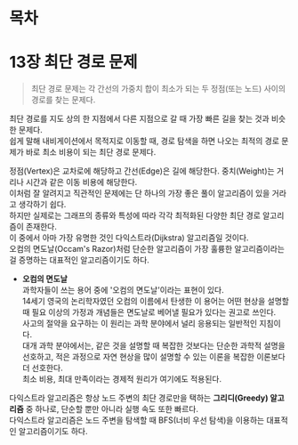 # 목차

# 13장 최단 경로 문제
> 최단 경로 문제는 각 간선의 가중치 합이 최소가 되는 두 정점(또는 노드) 사이의 경로를 찾는 문제다.

최단 경로를 지도 상의 한 지점에서 다른 지점으로 갈 때 가장 빠른 길을 찾는 것과 비슷한 문제다.<br>
쉽게 말해 내비게이션에서 목적지로 이동할 때, 경로 탐색을 하면 나오는 최적의 경로 문제가 바로 최소 비용이 되는 최단 경로 문제다.

정점(Vertex)은 교차로에 해당하고 간선(Edge)은 길에 해당한다. 중치(Weight)는 거리나 시간과 같은 이동 비용에 해당한다.<br>
이처럼 잘 알려지고 직관적인 문제에는 단 하나의 가장 좋은 풀이 알고리즘이 있을 거라고 생각하기 쉽다.<br>
하지만 실제로는 그래프의 종류와 특성에 따라 각각 최적화된 다양한 최단 경로 알고리즘이 존재한다.<br>
이 중에서 아마 가장 유명한 것인 다익스트라(Dijkstra) 알고리즘일 것이다.<br>
오컴의 면도날(Occam's Razor)처럼 단순한 알고리즘이 가장 훌륭한 알고리즘이라는 걸 증명하는 대표적인 알고리즘이기도 하다.
<br>

* **오컴의 면도날**<br>
  과학자들이 쓰는 용어 중에 '오컴의 면도날'이라는 표현이 있다.<br>
  14세기 영국의 논리학자였던 오컴의 이름에서 탄생한 이 용어는 어떤 현상을 설명할 때 필요 이상의 가정과 개념들은 면도날로 베어낼 필요가 있다는 권고로 쓰인다.<br>
  사고의 절약을 요구하는 이 원리는 과학 분야에서 널리 응용되는 일반적인 지침이다.<br>
  대개 과학 분야에서는, 같은 것을 설명할 때 복잡한 것보다는 단순한 과학적 설명을 선호하고, 적은 과정으로 자연 현상을 많이 설명할 수 있는 이론을 복잡한 이론보다 더 선호한다.<br>
  최소 비용, 최대 만족이라는 경제적 원리가 여기에도 적용된다.

다익스트라 알고리즘은 항상 노드 주변의 최단 경로만을 택하는 **그리디(Greedy) 알고리즘** 중 하나로, 단순할 뿐만 아니라 실행 속도 또한 빠르다.<br>
다익스트라 알고리즘은 노드 주변을 탐색할 때 BFS(너비 우선 탐색)을 이용하는 대표적인 알고리즘이기도 하다.


